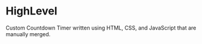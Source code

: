 # HighLevel
Custom Countdown Timer written using HTML, CSS, and JavaScript that are manually merged.
